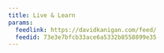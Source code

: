 ```yaml
---
title: Live & Learn
params:
  feedlink: https://davidkanigan.com/feed/
  feedid: 73e3e7bfcb33ace6a5332b8558899e35
---
```

